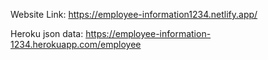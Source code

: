 Website Link:
https://employee-information1234.netlify.app/

Heroku json data:
https://employee-information-1234.herokuapp.com/employee

